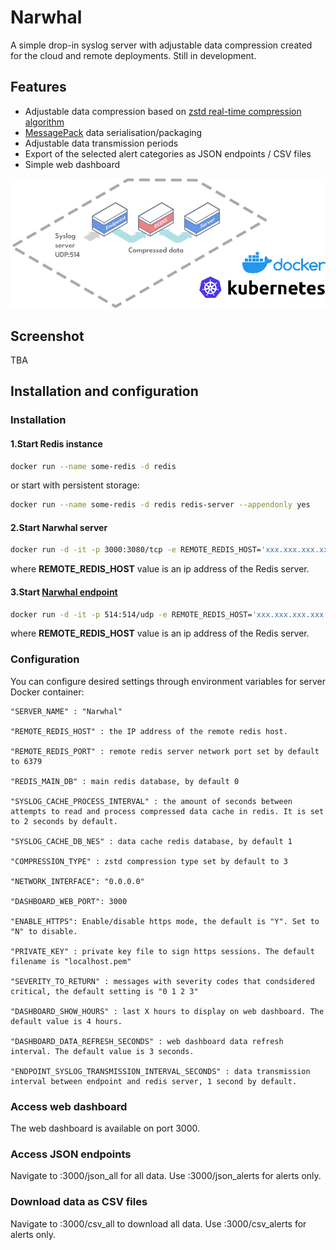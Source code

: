 # Narwhal

A simple drop-in syslog server with adjustable data compression created for the cloud and remote deployments. Still in development.

## Features

- Adjustable data compression based on [zstd real-time compression algorithm](https://facebook.github.io/zstd/)
- [MessagePack](https://msgpack.org/) data serialisation/packaging
- Adjustable data transmission periods
- Export of the selected alert categories as JSON endpoints / CSV files
- Simple web dashboard

![alt text](https://raw.githubusercontent.com/itworks99/narwhal/master/ndiagram.png "Narwhal server diagram")

## Screenshot

TBA

## Installation and configuration

### Installation

#### 1.Start Redis instance

```bash
docker run --name some-redis -d redis
```

or start with persistent storage:

```bash
docker run --name some-redis -d redis redis-server --appendonly yes
```

#### 2.Start Narwhal server

```bash
docker run -d -it -p 3000:3080/tcp -e REMOTE_REDIS_HOST='xxx.xxx.xxx.xxx' itworks99/narwhal:latest
```

where **REMOTE_REDIS_HOST** value is an ip address of the Redis server.

#### 3.Start [Narwhal endpoint](https://github.com/itworks99/narwhal_endpoint)

```bash
docker run -d -it -p 514:514/udp -e REMOTE_REDIS_HOST='xxx.xxx.xxx.xxx' itworks99/narwhal_endpoint:latest
```

where **REMOTE_REDIS_HOST** value is an ip address of the Redis server.

### Configuration

You can configure desired settings through environment variables for server Docker container:

```properties
"SERVER_NAME" : "Narwhal"

"REMOTE_REDIS_HOST" : the IP address of the remote redis host.

"REMOTE_REDIS_PORT" : remote redis server network port set by default to 6379

"REDIS_MAIN_DB" : main redis database, by default 0

"SYSLOG_CACHE_PROCESS_INTERVAL" : the amount of seconds between attempts to read and process compressed data cache in redis. It is set to 2 seconds by default.

"SYSLOG_CACHE_DB_NES" : data cache redis database, by default 1

"COMPRESSION_TYPE" : zstd compression type set by default to 3

"NETWORK_INTERFACE": "0.0.0.0"

"DASHBOARD_WEB_PORT": 3000

"ENABLE_HTTPS": Enable/disable https mode, the default is "Y". Set to "N" to disable.

"PRIVATE_KEY" : private key file to sign https sessions. The default filename is "localhost.pem"

"SEVERITY_TO_RETURN" : messages with severity codes that condsidered critical, the default setting is "0 1 2 3"

"DASHBOARD_SHOW_HOURS" : last X hours to display on web dashboard. The default value is 4 hours.

"DASHBOARD_DATA_REFRESH_SECONDS" : web dashboard data refresh interval. The default value is 3 seconds.

"ENDPOINT_SYSLOG_TRANSMISSION_INTERVAL_SECONDS" : data transmission interval between endpoint and redis server, 1 second by default.
```

### Access web dashboard

The web dashboard is available on port 3000.

### Access JSON endpoints

Navigate to :3000/json_all for all data. Use :3000/json_alerts for alerts only.

### Download data as CSV files

Navigate to :3000/csv_all to download all data. Use :3000/csv_alerts for alerts only.
